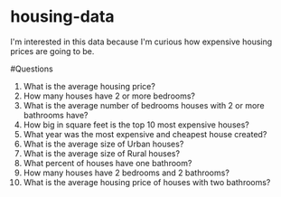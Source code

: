 # housing-data

I'm interested in this data because I'm curious how expensive housing prices are going to be.

#Questions
1. What is the average housing price?
2. How many houses have 2 or more bedrooms?
3. What is the average number of bedrooms houses with 2 or more bathrooms have?
4. How big in square feet is the top 10 most expensive houses?
5. What year was the most expensive and cheapest house created?
6. What is the average size of Urban houses?
7. What is the average size of Rural houses?
8. What percent of houses have one bathroom?
9. How many houses have 2 bedrooms and 2 bathrooms?
10. What is the average housing price of houses with two bathrooms?
